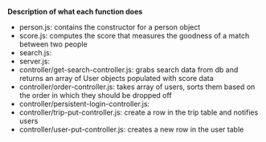 **Description of what each function does**
- person.js: contains the constructor for a person object
- score.js: computes the score that measures the goodness of a match between two people
- search.js:
- server.js:
- controller/get-search-controller.js: grabs search data from db and returns an array of User objects populated with score data
- controller/order-controller.js: takes array of users, sorts them based on the order in which they should be dropped off
- controller/persistent-login-controller.js:
- controller/trip-put-controller.js: create a row in the trip table and notifies users
- controller/user-put-controller.js: creates a new row in the user table

